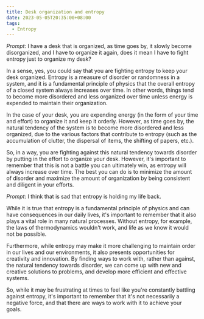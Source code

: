 ```yaml
---
title: Desk organization and entropy
date: 2023-05-05T20:35:00+08:00
tags:
  - Entropy
---
```

_Prompt_: 
I have a desk that is organized, as time goes by, it slowly become disorganized, and I have to organize it again, does it mean I have to fight entropy just to organize my desk?

In a sense, yes, you could say that you are fighting entropy to keep your desk organized. Entropy is a measure of disorder or randomness in a system, and it is a fundamental principle of physics that the overall entropy of a closed system always increases over time. In other words, things tend to become more disordered and less organized over time unless energy is expended to maintain their organization.

In the case of your desk, you are expending energy (in the form of your time and effort) to organize it and keep it orderly. However, as time goes by, the natural tendency of the system is to become more disordered and less organized, due to the various factors that contribute to entropy (such as the accumulation of clutter, the dispersal of items, the shifting of papers, etc.).

So, in a way, you are fighting against this natural tendency towards disorder by putting in the effort to organize your desk. However, it's important to remember that this is not a battle you can ultimately win, as entropy will always increase over time. The best you can do is to minimize the amount of disorder and maximize the amount of organization by being consistent and diligent in your efforts.

_Prompt_: 
I think that is sad that entropy is holding my life back.

While it is true that entropy is a fundamental principle of physics and can have consequences in our daily lives, it's important to remember that it also plays a vital role in many natural processes. Without entropy, for example, the laws of thermodynamics wouldn't work, and life as we know it would not be possible.

Furthermore, while entropy may make it more challenging to maintain order in our lives and our environments, it also presents opportunities for creativity and innovation. By finding ways to work with, rather than against, the natural tendency towards disorder, we can come up with new and creative solutions to problems, and develop more efficient and effective systems.

So, while it may be frustrating at times to feel like you're constantly battling against entropy, it's important to remember that it's not necessarily a negative force, and that there are ways to work with it to achieve your goals.